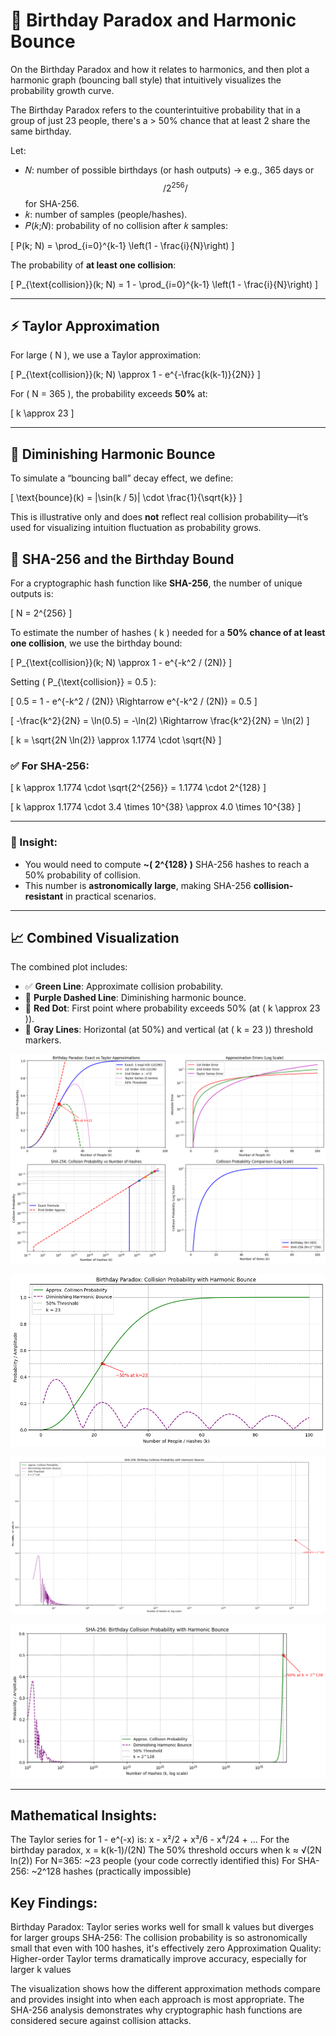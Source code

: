 # 📘 Birthday Paradox and Harmonic Bounce

On the Birthday Paradox and how it relates to harmonics, and then plot a harmonic graph (bouncing ball style) that intuitively visualizes the probability growth curve.

The Birthday Paradox refers to the counterintuitive probability that in a group of just 23 people, there's a > 50% chance that at least 2 share the same birthday.

Let:
- 𝑁: number of possible birthdays (or hash outputs) → e.g., 365 days or $$/ 2^256 /$$ for SHA-256.
- 𝑘: number of samples (people/hashes).
- 𝑃(𝑘;𝑁): probability of no collision after 𝑘 samples:

\[
P(k; N) = \prod_{i=0}^{k-1} \left(1 - \frac{i}{N}\right)
\]

The probability of **at least one collision**:

\[
P_{\text{collision}}(k; N) = 1 - \prod_{i=0}^{k-1} \left(1 - \frac{i}{N}\right)
\]

---

## ⚡ Taylor Approximation

For large \( N \), we use a Taylor approximation:

\[
P_{\text{collision}}(k; N) \approx 1 - e^{-\frac{k(k-1)}{2N}}
\]

For \( N = 365 \), the probability exceeds **50%** at:

\[
k \approx 23
\]

---

## 🔁 Diminishing Harmonic Bounce

To simulate a “bouncing ball” decay effect, we define:

\[
\text{bounce}(k) = |\sin(k / 5)| \cdot \frac{1}{\sqrt{k}}
\]

This is illustrative only and does **not** reflect real collision probability—it’s used for visualizing intuition fluctuation as probability grows.

## 🔐 SHA-256 and the Birthday Bound

For a cryptographic hash function like **SHA-256**, the number of unique outputs is:

\[
N = 2^{256}
\]

To estimate the number of hashes \( k \) needed for a **50% chance of at least one collision**, we use the birthday bound:

\[
P_{\text{collision}}(k; N) \approx 1 - e^{-k^2 / (2N)}
\]

Setting \( P_{\text{collision}} = 0.5 \):

\[
0.5 = 1 - e^{-k^2 / (2N)} \Rightarrow e^{-k^2 / (2N)} = 0.5
\]

\[
-\frac{k^2}{2N} = \ln(0.5) = -\ln(2) \Rightarrow \frac{k^2}{2N} = \ln(2)
\]

\[
k = \sqrt{2N \ln(2)} \approx 1.1774 \cdot \sqrt{N}
\]

### ✅ For SHA-256:

\[
k \approx 1.1774 \cdot \sqrt{2^{256}} = 1.1774 \cdot 2^{128}
\]

\[
k \approx 1.1774 \cdot 3.4 \times 10^{38} \approx 4.0 \times 10^{38}
\]

---

### 🔐 Insight:

- You would need to compute **~\( 2^{128} \)** SHA-256 hashes to reach a 50% probability of collision.
- This number is **astronomically large**, making SHA-256 **collision-resistant** in practical scenarios.

---

## 📈 Combined Visualization

The combined plot includes:

- ✅ **Green Line**: Approximate collision probability.
- 🔁 **Purple Dashed Line**: Diminishing harmonic bounce.
- 📍 **Red Dot**: First point where probability exceeds 50% (at \( k \approx 23 \)).
- 🔹 **Gray Lines**: Horizontal (at 50%) and vertical (at \( k = 23 \)) threshold markers.

![birthday_paradox](birthday_paradox.png)


![birthday_paradox_365](birthday_paradox_365.png)

![birthday_paradox_sha256_00](birthday_paradox_sha256_00.png)

![birthday_paradox_sha256_01](birthday_paradox_sha256_01.png)

---
## Mathematical Insights:

The Taylor series for 1 - e^(-x) is: x - x²/2 + x³/6 - x⁴/24 + ...
For the birthday paradox, x = k(k-1)/(2N)
The 50% threshold occurs when k ≈ √(2N ln(2))
For N=365: ~23 people (your code correctly identified this)
For SHA-256: ~2^128 hashes (practically impossible)

## Key Findings:

Birthday Paradox: Taylor series works well for small k values but diverges for larger groups
SHA-256: The collision probability is so astronomically small that even with 100 hashes, it's effectively zero
Approximation Quality: Higher-order Taylor terms dramatically improve accuracy, especially for larger k values

The visualization shows how the different approximation methods compare and provides insight into when each approach is most appropriate. The SHA-256 analysis demonstrates why cryptographic hash functions are considered secure against collision attacks.


